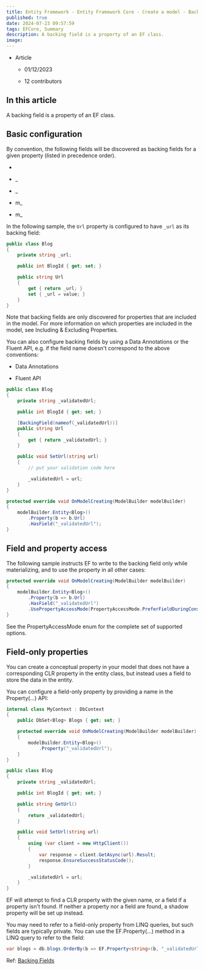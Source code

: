 ```yaml
---
title: Entity Framework - Entity Framework Core - Create a model - Backing fields
published: true
date: 2024-07-23 09:57:59
tags: EFCore, Summary
description: A backing field is a property of an EF class.
image:
---
```

- Article

  - 01/12/2023

  - 12 contributors

## In this article

A backing field is a property of an EF class.

## Basic configuration

By convention, the following fields will be discovered as backing fields for a given property (listed in precedence order).

- <camel-cased property name>

- _<camel-cased property name>

- _<property name>

- m_<camel-cased property name>

- m_<property name>

In the following sample, the ```Url``` property is configured to have ```_url``` as its backing field:

```csharp
public class Blog
{
    private string _url;

    public int BlogId { get; set; }

    public string Url
    {
        get { return _url; }
        set { _url = value; }
    }
}
```

Note that backing fields are only discovered for properties that are included in the model. For more information on which properties are included in the model, see Including & Excluding Properties.

You can also configure backing fields by using a Data Annotations or the Fluent API, e.g. if the field name doesn't correspond to the above conventions:

 - Data Annotations

 - Fluent API

```csharp
public class Blog
{
    private string _validatedUrl;

    public int BlogId { get; set; }

    [BackingField(nameof(_validatedUrl))]
    public string Url
    {
        get { return _validatedUrl; }
    }

    public void SetUrl(string url)
    {
        // put your validation code here

        _validatedUrl = url;
    }
}
```

```csharp
protected override void OnModelCreating(ModelBuilder modelBuilder)
{
    modelBuilder.Entity<Blog>()
        .Property(b => b.Url)
        .HasField("_validatedUrl");
}
```

## Field and property access

The following sample instructs EF to write to the backing field only while materializing, and to use the property in all other cases:

```csharp
protected override void OnModelCreating(ModelBuilder modelBuilder)
{
    modelBuilder.Entity<Blog>()
        .Property(b => b.Url)
        .HasField("_validatedUrl")
        .UsePropertyAccessMode(PropertyAccessMode.PreferFieldDuringConstruction);
}
```

See the PropertyAccessMode enum for the complete set of supported options.

## Field-only properties

You can create a conceptual property in your model that does not have a corresponding CLR property in the entity class, but instead uses a field to store the data in the entity.

You can configure a field-only property by providing a name in the Property(...) API:

```csharp
internal class MyContext : DbContext
{
    public DbSet<Blog> Blogs { get; set; }

    protected override void OnModelCreating(ModelBuilder modelBuilder)
    {
        modelBuilder.Entity<Blog>()
            .Property("_validatedUrl");
    }
}

public class Blog
{
    private string _validatedUrl;

    public int BlogId { get; set; }

    public string GetUrl()
    {
        return _validatedUrl;
    }

    public void SetUrl(string url)
    {
        using (var client = new HttpClient())
        {
            var response = client.GetAsync(url).Result;
            response.EnsureSuccessStatusCode();
        }

        _validatedUrl = url;
    }
}
```

EF will attempt to find a CLR property with the given name, or a field if a property isn't found. If neither a property nor a field are found, a shadow property will be set up instead.

You may need to refer to a field-only property from LINQ queries, but such fields are typically private. You can use the EF.Property(...) method in a LINQ query to refer to the field:

```csharp
var blogs = db.blogs.OrderBy(b => EF.Property<string>(b, "_validatedUrl"));
```

Ref: [Backing Fields](https://learn.microsoft.com/en-us/ef/core/modeling/backing-field)